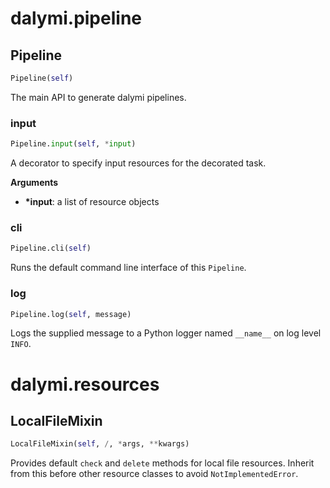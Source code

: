 <h1 id="dalymi.pipeline">dalymi.pipeline</h1>


<h2 id="dalymi.pipeline.Pipeline">Pipeline</h2>

```python
Pipeline(self)
```

The main API to generate dalymi pipelines.

<h3 id="dalymi.pipeline.Pipeline.input">input</h3>

```python
Pipeline.input(self, *input)
```

A decorator to specify input resources for the decorated task.

__Arguments__

- __*input__: a list of resource objects

<h3 id="dalymi.pipeline.Pipeline.cli">cli</h3>

```python
Pipeline.cli(self)
```

Runs the default command line interface of this `Pipeline`.

<h3 id="dalymi.pipeline.Pipeline.log">log</h3>

```python
Pipeline.log(self, message)
```

Logs the supplied message to a Python logger named `__name__` on log level `INFO`.

<h1 id="dalymi.resources">dalymi.resources</h1>


<h2 id="dalymi.resources.LocalFileMixin">LocalFileMixin</h2>

```python
LocalFileMixin(self, /, *args, **kwargs)
```

Provides default `check` and `delete` methods for local file resources.
Inherit from this before other resource classes to avoid `NotImplementedError`.

